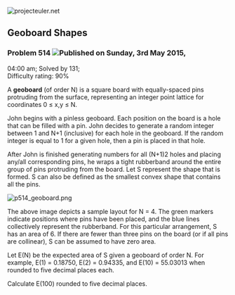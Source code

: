 ![projecteuler.net](images/print_page_logo.png)

## Geoboard Shapes

### Problem 514 ![](images/icon_info.png)Published on Sunday, 3rd May 2015,
04:00 am; Solved by 131;  
Difficulty rating: 90%

A **geoboard** (of order N) is a square board with equally-spaced pins
protruding from the surface, representing an integer point lattice for
coordinates 0 ≤ x,y ≤ N.

John begins with a pinless geoboard. Each position on the board is a hole that
can be filled with a pin. John decides to generate a random integer between 1
and N+1 (inclusive) for each hole in the geoboard. If the random integer is
equal to 1 for a given hole, then a pin is placed in that hole.

After John is finished generating numbers for all (N+1)2 holes and placing
any/all corresponding pins, he wraps a tight rubberband around the entire
group of pins protruding from the board. Let S represent the shape that is
formed. S can also be defined as the smallest convex shape that contains all
the pins.

![p514_geoboard.png](project/images/p514_geoboard.png)

The above image depicts a sample layout for N = 4. The green markers indicate
positions where pins have been placed, and the blue lines collectively
represent the rubberband. For this particular arrangement, S has an area of 6.
If there are fewer than three pins on the board (or if all pins are
collinear), S can be assumed to have zero area.

Let E(N) be the expected area of S given a geoboard of order N. For example,
E(1) = 0.18750, E(2) = 0.94335, and E(10) = 55.03013 when rounded to five
decimal places each.

Calculate E(100) rounded to five decimal places.

  
  

